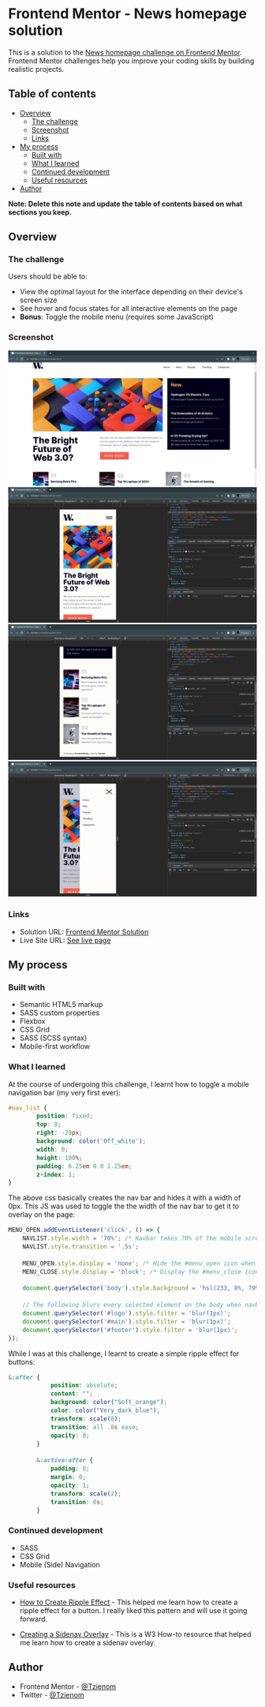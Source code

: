 # Frontend Mentor - News homepage solution

This is a solution to the [News homepage challenge on Frontend Mentor](https://www.frontendmentor.io/challenges/news-homepage-H6SWTa1MFl). Frontend Mentor challenges help you improve your coding skills by building realistic projects. 

## Table of contents

- [Overview](#overview)
  - [The challenge](#the-challenge)
  - [Screenshot](#screenshot)
  - [Links](#links)
- [My process](#my-process)
  - [Built with](#built-with)
  - [What I learned](#what-i-learned)
  - [Continued development](#continued-development)
  - [Useful resources](#useful-resources)
- [Author](#author)

**Note: Delete this note and update the table of contents based on what sections you keep.**

## Overview

### The challenge

Users should be able to:

- View the optimal layout for the interface depending on their device's screen size
- See hover and focus states for all interactive elements on the page
- **Bonus**: Toggle the mobile menu (requires some JavaScript)

### Screenshot

![Desktop Layout](./screenshots/desktopLayout.png)
![Mobile Layout](./screenshots/mobileLayout.png)
![Mobile Layout](./screenshots/mobileLayout2.png)
![Mobile Nav](./screenshots/mobileNav.png)

### Links

- Solution URL: [Frontend Mentor Solution](https://www.frontendmentor.io/solutions/news-homepage-main-ML4X6ozH5V)
- Live Site URL: [See live page](https://tzienom.github.io/News-Homepage/)

## My process

### Built with

- Semantic HTML5 markup
- SASS custom properties
- Flexbox
- CSS Grid
- SASS (SCSS syntax)
- Mobile-first workflow


### What I learned

At the course of undergoing this challenge, I learnt how to toggle a mobile navigation bar (my very first ever):

```scss
#nav_list {
        position: fixed;
        top: 0;
        right: -20px;
        background: color('Off_white');
        width: 0;
        height: 100%;
        padding: 6.25em 0 0 1.25em;
        z-index: 1;
}
```

The above css basically creates the nav bar and hides it with a width of 0px. This JS was used to toggle the
the width of the nav bar to get it to overlay on the page:

```js
MENU_OPEN.addEventListener('click', () => {
    NAVLIST.style.width = '70%'; /* Navbar takes 70% of the mobile screen size */
    NAVLIST.style.transition = '.5s';

    MENU_OPEN.style.display = 'none'; /* Hide the #menu_open icon when navbar is open */
    MENU_CLOSE.style.display = 'block'; /* Display the #menu_close icon when the navbar is open */

    document.querySelector('body').style.background = 'hsl(233, 8%, 79%)'; /* Changes the background color of the body when navbar is open */

    // The following blurs every selected element on the body when navbar is open - exempting navbar */
    document.querySelector('#logo').style.filter = 'blur(1px)';
    document.querySelector('#main').style.filter = 'blur(1px)';
    document.querySelector('#footer').style.filter = 'blur(1px)';
});
```

While I was at this challenge, I learnt to create a simple ripple effect for buttons:

```scss
&:after {
            position: absolute;
            content: "";
            background: color("Soft_orange");
            color: color("Very_dark_blue");
            transform: scale(0);
            transition: all .8s ease;
            opacity: 0;
        }

        &:active:after {
            padding: 0;
            margin: 0;
            opacity: 1;
            transform: scale(2);
            transition: 0s;
        }
```
### Continued development

- SASS
- CSS Grid
- Mobile (Side) Navigation


### Useful resources

- [How to Create Ripple Effect](https://www.w3schools.com/howto/tryit.asp?filename=tryhow_css_buttons_animate2) - This helped me learn how to create a ripple effect for a button. I really liked this pattern and will use it going forward.

- [Creating a Sidenav Overlay](https://www.w3schools.com/howto/howto_js_sidenav.asp) - This is a W3 How-to resource that helped me learn how to create a sidenav overlay.

## Author

- Frontend Mentor - [@Tzienom](https://www.frontendmentor.io/profile/yourusername)
- Twitter - [@Tzienom](https://www.twitter.com/Tzienom)